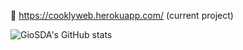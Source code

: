 🍪 https://cooklyweb.herokuapp.com/ (current project)

![GioSDA's GitHub stats](https://github-readme-stats.vercel.app/api?username=GioSDA&hide=stars&count_private=true&show_icons=true&theme=tokyonight)
